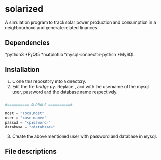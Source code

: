 # solarized

A simulation program to track solar power production and consumption in a neighbourhood and generate related finances.

## Dependencies

*python3
  *PyQt5
  *matplotlib
  *mysql-connector-python
*MySQL

## Installation

1. Clone this repository into a directory.
2. Edit the file *bridge.py*. Replace <username>, <password> and <database> with the username of the mysql user, password and the database name respectively.

```python

#========== GLOBALS ==========#

host = "localhost"
user = "<username>"
passwd = "<password>"
database = "<database>"

```

3. Create the above mentioned user with password and database in mysql.

## File descriptions
  
  
